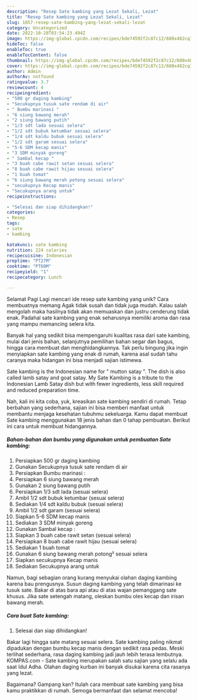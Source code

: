 ```yaml
---
description: "Resep Sate kambing yang Lezat Sekali, Lezat"
title: "Resep Sate kambing yang Lezat Sekali, Lezat"
slug: 1857-resep-sate-kambing-yang-lezat-sekali-lezat
category: Uncategorized
date: 2022-10-28T03:54:23.494Z
image: https://img-global.cpcdn.com/recipes/bde74592f2c87c12/680x482cq70/sate-kambing-foto-resep-utama.jpg
hideToc: false
enableToc: true
enableTocContent: false
thumbnail: https://img-global.cpcdn.com/recipes/bde74592f2c87c12/680x482cq70/sate-kambing-foto-resep-utama.jpg
cover: https://img-global.cpcdn.com/recipes/bde74592f2c87c12/680x482cq70/sate-kambing-foto-resep-utama.jpg
author: Admin
authorAv: notfound
ratingvalue: 3.7
reviewcount: 4
recipeingredient:
- "500 gr daging kambing"
- "Secukupnya tusuk sate rendam di air"
- " Bumbu marinasi "
- "6 siung bawang merah"
- "2 siung bawang putih"
- "1/3 sdt lada sesuai selera"
- "1/2 sdt bubuk ketumbar sesuai selera"
- "1/4 sdt kaldu bubuk sesuai selera"
- "1/2 sdt garam sesuai selera"
- "5-6 SDM kecap manis"
- "3 SDM minyak goreng"
- " Sambal kecap "
- "3 buah cabe rawit setan sesuai selera"
- "8 buah cabe rawit hijau sesuai selera"
- "1 buah tomat"
- "6 siung bawang merah potong sesuai selera"
- "secukupnya Kecap manis"
- "Secukupnya arang untuk"
recipeinstructions:

- "Selesai dan siap dihidangkan!"
categories:
- Resep
tags:
- sate
- kambing

katakunci: sate kambing 
nutrition: 224 calories
recipecuisine: Indonesian
preptime: "PT27M"
cooktime: "PT60M"
recipeyield: "1"
recipecategory: Lunch

---
```



Selamat Pagi Lagi mencari ide resep sate kambing yang unik? Cara membuatnya memang Agak tidak susah dan tidak juga mudah. Kalau salah mengolah maka hasilnya tidak akan memuaskan dan justru cenderung tidak enak. Padahal sate kambing yang enak seharusnya memiliki aroma dan rasa yang mampu memancing selera kita.


Banyak hal yang sedikit bisa mempengaruhi kualitas rasa dari sate kambing, mulai dari jenis bahan, selanjutnya pemilihan bahan segar dan bagus, hingga cara membuat dan menghidangkannya. Tak perlu bingung jika ingin menyiapkan sate kambing yang enak di rumah, karena asal sudah tahu caranya maka hidangan ini bisa menjadi sajian istimewa.

Sate kambing is the Indonesian name for &#34; mutton satay &#34;. The dish is also called lamb satay and goat satay. My Sate Kambing is a tribute to the Indonesian Lamb Satay dish but with fewer ingredients, less skill required and reduced preparation time.


Nah, kali ini kita coba, yuk, kreasikan sate kambing sendiri di rumah. Tetap berbahan yang sederhana, sajian ini bisa memberi manfaat untuk membantu menjaga kesehatan tubuhmu sekeluarga. Kamu dapat membuat Sate kambing menggunakan 18 jenis bahan dan 0 tahap pembuatan. Berikut ini cara untuk membuat hidangannya.

<!--inarticleads1-->

##### Bahan-bahan dan bumbu yang digunakan untuk pembuatan Sate kambing:

1. Persiapkan 500 gr daging kambing
1. Gunakan Secukupnya tusuk sate rendam di air
1. Persiapkan  Bumbu marinasi :
1. Persiapkan 6 siung bawang merah
1. Gunakan 2 siung bawang putih
1. Persiapkan 1/3 sdt lada (sesuai selera)
1. Ambil 1/2 sdt bubuk ketumbar (sesuai selera)
1. Sediakan 1/4 sdt kaldu bubuk (sesuai selera)
1. Ambil 1/2 sdt garam (sesuai selera)
1. Siapkan 5-6 SDM kecap manis
1. Sediakan 3 SDM minyak goreng
1. Gunakan  Sambal kecap :
1. Siapkan 3 buah cabe rawit setan (sesuai selera)
1. Persiapkan 8 buah cabe rawit hijau (sesuai selera)
1. Sediakan 1 buah tomat
1. Gunakan 6 siung bawang merah potong² sesuai selera
1. Siapkan secukupnya Kecap manis
1. Sediakan Secukupnya arang untuk


Namun, bagi sebagian orang kurang menyukai olahan daging kambing karena bau prengusnya. Susun daging kambing yang telah dimarinasi ke tusuk sate. Bakar di atas bara api atau di atas wajan pemanggang sate khusus. Jika sate setengah matang, oleskan bumbu oles kecap dan irisan bawang merah. 

<!--inarticleads2-->

##### Cara buat Sate kambing:


1. Selesai dan siap dihidangkan!

Bakar lagi hingga sate matang sesuai selera. Sate kambing paling nikmat dipadukan dengan bumbu kecap manis dengan sedikit rasa pedas. Meski terlihat sederhana, rasa daging kambing jadi jauh lebih terasa lembutnya. KOMPAS.com - Sate kambing merupakan salah satu sajian yang selalu ada saat Idul Adha. Olahan daging kurban ini banyak disukai karena cita rasanya yang lezat. 

Bagaimana? Gampang kan? Itulah cara membuat sate kambing yang bisa kamu praktikkan di rumah. Semoga bermanfaat dan selamat mencoba!

